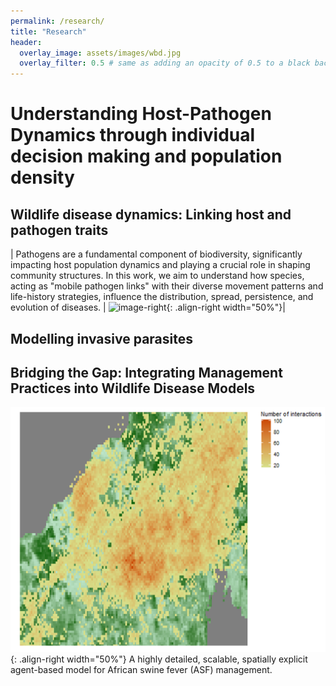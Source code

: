 ```yaml
---
permalink: /research/
title: "Research"
header:
  overlay_image: assets/images/wbd.jpg
  overlay_filter: 0.5 # same as adding an opacity of 0.5 to a black background
---
```


# Understanding Host-Pathogen Dynamics through individual decision making and population density


## Wildlife disease dynamics: Linking host and pathogen traits

| Pathogens are a fundamental component of biodiversity, significantly impacting host population dynamics and playing a crucial role in shaping community structures. In this work, we aim to understand how species, acting as "mobile pathogen links" with their diverse movement patterns and life-history strategies, influence the distribution, spread, persistence, and evolution of diseases. | ![image-right](/assets/images/model1.gif){: .align-right width="50%"}| 

## Modelling invasive parasites




## Bridging the Gap: Integrating Management Practices into Wildlife Disease Models
![image](/assets/images/InteractionMap1.png){: .align-right width="50%"}
A highly detailed, scalable, spatially explicit agent-based model for African swine fever (ASF) management.